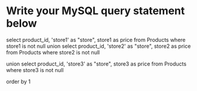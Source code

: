 # Write your MySQL query statement below
select product_id, 'store1' as "store", store1 as price   from  Products 
where store1 is not null
union 
select product_id, 'store2' as "store", store2 as price  from  Products 
where store2 is not null

union
select product_id, 'store3' as "store", store3 as price from  Products 
where store3 is not null

order by 1